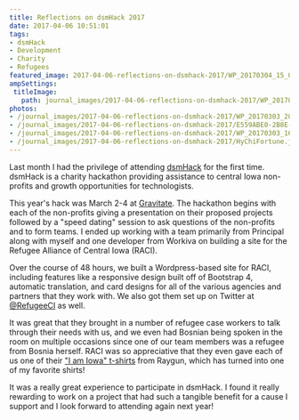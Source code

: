 ```yaml
---
title: Reflections on dsmHack 2017
date: 2017-04-06 10:51:01
tags:
- dsmHack
- Development
- Charity
- Refugees
featured_image: 2017-04-06-reflections-on-dsmhack-2017/WP_20170304_15_04_24_Rich_LI.jpg
ampSettings: 
 titleImage:
   path: journal_images/2017-04-06-reflections-on-dsmhack-2017/WP_20170304_15_04_24_Rich_LI.jpg
photos:
- /journal_images/2017-04-06-reflections-on-dsmhack-2017/WP_20170303_20_00_06_Rich_LI.jpg|Working on the Refugee Alliance of Central Iowa site at dsmHack
- /journal_images/2017-04-06-reflections-on-dsmhack-2017/E559ABE0-2B8E-4F75-92EB-0B838A099AD3.jpeg|Team RACI
- /journal_images/2017-04-06-reflections-on-dsmhack-2017/WP_20170303_16_53_27_Rich_LI.jpg|Team RACI at work
- /journal_images/2017-04-06-reflections-on-dsmhack-2017/HyChiFortune.jpg|Couldn't have gotten a better HyChi fortune for dsmHack!
---
```

Last month I had the privilege of attending [dsmHack](http://dsmhack.org) for the first time. dsmHack is a charity hackathon providing assistance to central Iowa non-profits and growth opportunities for technologists.

This year's hack was March 2-4 at [Gravitate](http://www.gravitatedsm.com). The hackathon begins with each of the non-profits giving a presentation on their proposed projects followed by a "speed dating" session to ask questions of the non-profits and to form teams. I ended up working with a team primarily from Principal along with myself and one developer from Workiva on building a site for the Refugee Alliance of Central Iowa (RACI).

Over the course of 48 hours, we built a Wordpress-based site for RACI, including features like a responsive design built off of Bootstrap 4, automatic translation, and card designs for all of the various agencies and partners that they work with. We also got them set up on Twitter at [@RefugeeCI](https://twitter.com/RefugeeCi) as well.

It was great that they brought in a number of refugee case workers to talk through their needs with us, and we even had Bosnian being spoken in the room on multiple occasions since one of our team members was a refugee from Bosnia herself. RACI was so appreciative that they even gave each of us one of their ["I am Iowa" t-shirts](https://www.raygunsite.com/collections/t-shirts/products/i-am-iowa-2) from Raygun, which has turned into one of my favorite shirts!

It was a really great experience to participate in dsmHack. I found it really rewarding to work on a project that had such a tangible benefit for a cause I support and I look forward to attending again next year!
